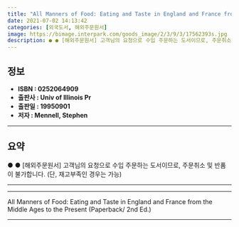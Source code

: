 ```yaml
---
title: "All Manners of Food: Eating and Taste in England and France from the Middle Ages to the Present (Paperback/ 2nd Ed.)"
date: 2021-07-02 14:13:42
categories: [외국도서, 해외주문원서]
image: https://bimage.interpark.com/goods_image/2/3/9/3/17562393s.jpg
description: ● ● [해외주문원서] 고객님의 요청으로 수입 주문하는 도서이므로, 주문취소 및 반품이 불가합니다. (단, 재고부족인 경우는 가능)
---
```


## **정보**

- **ISBN : 0252064909**
- **출판사 : Univ of Illinois Pr**
- **출판일 : 19950901**
- **저자 : Mennell, Stephen**

------



## **요약**

●  ●  [해외주문원서] 고객님의 요청으로 수입 주문하는 도서이므로, 주문취소 및 반품이 불가합니다. (단, 재고부족인 경우는 가능)

------



------


All Manners of Food: Eating and Taste in England and France from the Middle Ages to the Present (Paperback/ 2nd Ed.) 

------


